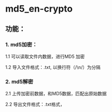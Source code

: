 # md5_en-crypto

## 功能：

### 1. md5加密：
1.1 可以读取文件内数据，进行MD5 加密

1.2 导入文件格式：.txt, 以换行符（/\n/）为分隔 
### 2. md5解密
2.1 上传加密前数据，和MD5数据，匹配出原始数据

2.2 导出文件格式：.txt格式，
